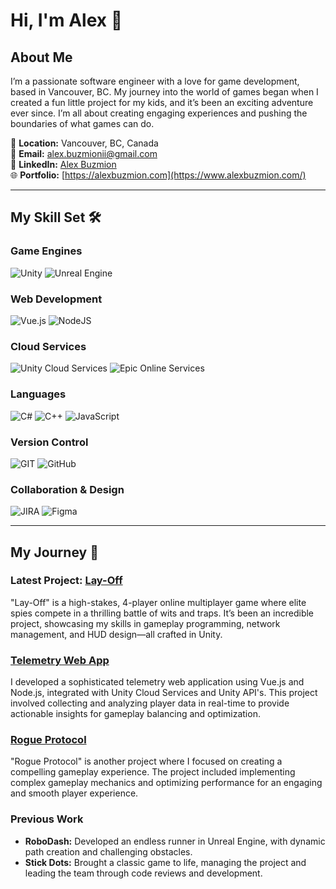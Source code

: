 # Hi, I'm Alex 👋

## About Me

I’m a passionate software engineer with a love for game development, based in Vancouver, BC. My journey into the world of games began when I created a fun little project for my kids, and it’s been an exciting adventure ever since. I’m all about creating engaging experiences and pushing the boundaries of what games can do.

📍 **Location:** Vancouver, BC, Canada  
📧 **Email:** [alex.buzmionii@gmail.com](mailto:alex.buzmionii@gmail.com)  
💼 **LinkedIn:** [Alex Buzmion](https://www.linkedin.com/in/alexbuzmion)  
🌐 **Portfolio:** [https://alexbuzmion.com](https://www.alexbuzmion.com/)

---

## My Skill Set 🛠️

### Game Engines
![Unity](https://img.shields.io/badge/Unity-100000?style=for-the-badge&logo=unity&logoColor=white)
![Unreal Engine](https://img.shields.io/badge/Unreal_Engine-313131?style=for-the-badge&logo=unreal-engine&logoColor=white)

### Web Development
![Vue.js](https://img.shields.io/badge/vue.js-%2335495e.svg?style=for-the-badge&logo=vuedotjs&logoColor=%234FC08D)
![NodeJS](https://img.shields.io/badge/node.js-6DA55F?style=for-the-badge&logo=node.js&logoColor=white)

### Cloud Services
![Unity Cloud Services](https://img.shields.io/badge/Unity_Cloud_Services-100000?style=for-the-badge&logo=unity&logoColor=white)
![Epic Online Services](https://img.shields.io/badge/Epic_Online_Services-313131?style=for-the-badge&logo=epic-games&logoColor=white)

### Languages
![C#](https://img.shields.io/badge/C%23-239120?style=for-the-badge&logo=c-sharp&logoColor=white)
![C++](https://img.shields.io/badge/C%2B%2B-00599C?style=for-the-badge&logo=c%2B%2B&logoColor=white)
![JavaScript](https://img.shields.io/badge/JavaScript-F7DF1E?style=for-the-badge&logo=javascript&logoColor=black)

### Version Control
![GIT](https://img.shields.io/badge/GIT-%23F05033.svg?style=for-the-badge&logo=git&logoColor=white)
![GitHub](https://img.shields.io/badge/GitHub-%23121011.svg?style=for-the-badge&logo=github&logoColor=white)

### Collaboration & Design
![JIRA](https://img.shields.io/badge/JIRA-%230A0FFF.svg?style=for-the-badge&logo=jira&logoColor=white)
![Figma](https://img.shields.io/badge/Figma-%23F24E1E.svg?style=for-the-badge&logo=figma&logoColor=white)

---

## My Journey 🌟

### Latest Project: [Lay-Off](https://github.com/AlexBuzmion/layoff)
"Lay-Off" is a high-stakes, 4-player online multiplayer game where elite spies compete in a thrilling battle of wits and traps. It’s been an incredible project, showcasing my skills in gameplay programming, network management, and HUD design—all crafted in Unity.

### [Telemetry Web App](https://github.com/AlexBuzmion/layoff_webapp)
I developed a sophisticated telemetry web application using Vue.js and Node.js, integrated with Unity Cloud Services and Unity API's. This project involved collecting and analyzing player data in real-time to provide actionable insights for gameplay balancing and optimization.

### [Rogue Protocol](https://github.com/AlexBuzmion/rogueprotocol)
"Rogue Protocol" is another project where I focused on creating a compelling gameplay experience. The project included implementing complex gameplay mechanics and optimizing performance for an engaging and smooth player experience.

### Previous Work
- **RoboDash:** Developed an endless runner in Unreal Engine, with dynamic path creation and challenging obstacles.
- **Stick Dots:** Brought a classic game to life, managing the project and leading the team through code reviews and development.
